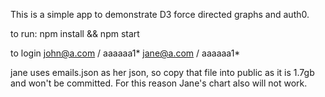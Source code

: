 This is a simple app to demonstrate D3 force directed graphs and auth0.

to run:
npm install && npm start

to login
john@a.com / aaaaaa1*
jane@a.com / aaaaaa1*

jane uses emails.json as her json, so copy that file into public as it is 1.7gb and won't be committed. For this reason Jane's chart also will not work.
